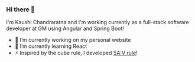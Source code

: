 ### Hi there 👋

I'm Kaushi Chandraratna and I'm working currently as a full-stack software developer at GM using Angular and Spring Boot!

- 🔭 I’m currently working on my personal website
- 🌱 I’m currently learning React
- ⚡  Inspired by the cube rule, I developed [SA:V rule](https://kaushic.github.io/surfacearea-volume/)! 

